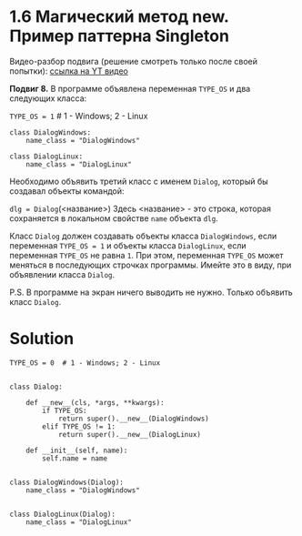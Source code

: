 # 1.6 Магический метод __new__. Пример паттерна Singleton

Видео-разбор подвига (решение смотреть только после
своей попытки): [ссылка на YT видео](https://youtu.be/sX_uP7GVqkc)

**Подвиг 8.** В программе объявлена переменная
`TYPE_OS` и два следующих класса:

`TYPE_OS = 1` # 1 - Windows; 2 - Linux
```
class DialogWindows:
    name_class = "DialogWindows"
```
```
class DialogLinux:
    name_class = "DialogLinux"
```
Необходимо объявить третий класс с именем `Dialog`,
который бы создавал объекты командой:

`dlg = Dialog`(<название>)
Здесь <название> - это строка, которая сохраняется
в локальном свойстве `name` объекта `dlg`.

Класс `Dialog` должен создавать объекты класса `DialogWindows`,
если переменная `TYPE_OS = 1` и объекты класса `DialogLinux`,
если переменная `TYPE_OS` не равна `1`. При этом, переменная 
`TYPE_OS` может меняться в последующих строчках программы. 
Имейте это в виду, при объявлении класса `Dialog`.

P.S. В программе на экран ничего выводить не
нужно. Только объявить класс `Dialog`.

# Solution

```
TYPE_OS = 0  # 1 - Windows; 2 - Linux


class Dialog:

    def __new__(cls, *args, **kwargs):
        if TYPE_OS:
            return super().__new__(DialogWindows)
        elif TYPE_OS != 1:
            return super().__new__(DialogLinux)

    def __init__(self, name):
        self.name = name


class DialogWindows(Dialog):
    name_class = "DialogWindows"


class DialogLinux(Dialog):
    name_class = "DialogLinux"
```
